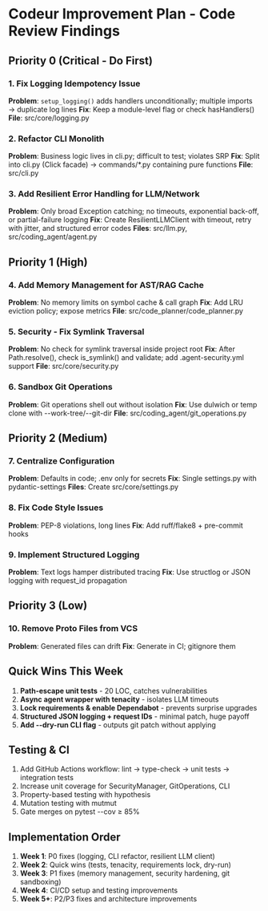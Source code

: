 # Codeur Improvement Plan - Code Review Findings

## Priority 0 (Critical - Do First)

### 1. Fix Logging Idempotency Issue
**Problem**: `setup_logging()` adds handlers unconditionally; multiple imports → duplicate log lines
**Fix**: Keep a module-level flag or check hasHandlers()
**File**: src/core/logging.py

### 2. Refactor CLI Monolith
**Problem**: Business logic lives in cli.py; difficult to test; violates SRP
**Fix**: Split into cli.py (Click facade) → commands/*.py containing pure functions
**File**: src/cli.py

### 3. Add Resilient Error Handling for LLM/Network
**Problem**: Only broad Exception catching; no timeouts, exponential back-off, or partial-failure logging
**Fix**: Create ResilientLLMClient with timeout, retry with jitter, and structured error codes
**Files**: src/llm.py, src/coding_agent/agent.py

## Priority 1 (High)

### 4. Add Memory Management for AST/RAG Cache
**Problem**: No memory limits on symbol cache & call graph
**Fix**: Add LRU eviction policy; expose metrics
**File**: src/code_planner/code_planner.py

### 5. Security - Fix Symlink Traversal
**Problem**: No check for symlink traversal inside project root
**Fix**: After Path.resolve(), check is_symlink() and validate; add .agent-security.yml support
**File**: src/core/security.py

### 6. Sandbox Git Operations
**Problem**: Git operations shell out without isolation
**Fix**: Use dulwich or temp clone with --work-tree/--git-dir
**File**: src/coding_agent/git_operations.py

## Priority 2 (Medium)

### 7. Centralize Configuration
**Problem**: Defaults in code; .env only for secrets
**Fix**: Single settings.py with pydantic-settings
**Files**: Create src/core/settings.py

### 8. Fix Code Style Issues
**Problem**: PEP-8 violations, long lines
**Fix**: Add ruff/flake8 + pre-commit hooks

### 9. Implement Structured Logging
**Problem**: Text logs hamper distributed tracing
**Fix**: Use structlog or JSON logging with request_id propagation

## Priority 3 (Low)

### 10. Remove Proto Files from VCS
**Problem**: Generated files can drift
**Fix**: Generate in CI; gitignore them

## Quick Wins This Week

1. **Path-escape unit tests** - 20 LOC, catches vulnerabilities
2. **Async agent wrapper with tenacity** - isolates LLM timeouts
3. **Lock requirements & enable Dependabot** - prevents surprise upgrades
4. **Structured JSON logging + request IDs** - minimal patch, huge payoff
5. **Add --dry-run CLI flag** - outputs git patch without applying

## Testing & CI

1. Add GitHub Actions workflow: lint → type-check → unit tests → integration tests
2. Increase unit coverage for SecurityManager, GitOperations, CLI
3. Property-based testing with hypothesis
4. Mutation testing with mutmut
5. Gate merges on pytest --cov ≥ 85%

## Implementation Order

1. **Week 1**: P0 fixes (logging, CLI refactor, resilient LLM client)
2. **Week 2**: Quick wins (tests, tenacity, requirements lock, dry-run)
3. **Week 3**: P1 fixes (memory management, security hardening, git sandboxing)
4. **Week 4**: CI/CD setup and testing improvements
5. **Week 5+**: P2/P3 fixes and architecture improvements